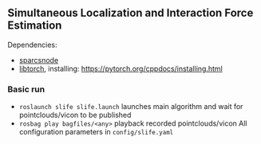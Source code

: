 ## Simultaneous Localization and Interaction Force Estimation
Dependencies:
* [sparcsnode](https://github.com/nicola-lissandrini/sparcsnode)
* [libtorch](https://download.pytorch.org/libtorch/nightly/cu113/libtorch-cxx11-abi-shared-with-deps-latest.zip), installing: https://pytorch.org/cppdocs/installing.html

### Basic run
* `roslaunch slife slife.launch` launches main algorithm and wait for pointclouds/vicon to be published
* `rosbag play bagfiles/<any>` playback recorded pointclouds/vicon
All configuration parameters in `config/slife.yaml`
